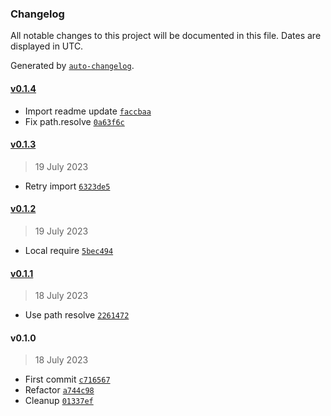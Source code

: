 ### Changelog

All notable changes to this project will be documented in this file. Dates are displayed in UTC.

Generated by [`auto-changelog`](https://github.com/CookPete/auto-changelog).

#### [v0.1.4](https://github.com/ddamato/token-operations/compare/v0.1.3...v0.1.4)

- Import readme update [`faccbaa`](https://github.com/ddamato/token-operations/commit/faccbaa0c90707731b4e8d7adad462d4c8397f04)
- Fix path.resolve [`0a63f6c`](https://github.com/ddamato/token-operations/commit/0a63f6c1982a49061dd78e458f630b58f1077aa5)

#### [v0.1.3](https://github.com/ddamato/token-operations/compare/v0.1.2...v0.1.3)

> 19 July 2023

- Retry import [`6323de5`](https://github.com/ddamato/token-operations/commit/6323de5fd6b92f2d8083bbd8d264cdd0d7c01372)

#### [v0.1.2](https://github.com/ddamato/token-operations/compare/v0.1.1...v0.1.2)

> 19 July 2023

- Local require [`5bec494`](https://github.com/ddamato/token-operations/commit/5bec49497b9365b8ae0fc1c9feada945dc910d73)

#### [v0.1.1](https://github.com/ddamato/token-operations/compare/v0.1.0...v0.1.1)

> 18 July 2023

- Use path resolve [`2261472`](https://github.com/ddamato/token-operations/commit/2261472a51e704f389613cb8d35d2eac4e31b7a7)

#### v0.1.0

> 18 July 2023

- First commit [`c716567`](https://github.com/ddamato/token-operations/commit/c716567b0f7b73deb8620baab9b255ee99eafdc2)
- Refactor [`a744c98`](https://github.com/ddamato/token-operations/commit/a744c988b6035a2fd72a7295224051f60c3d3917)
- Cleanup [`01337ef`](https://github.com/ddamato/token-operations/commit/01337ef0bb8162d5fda162bad5afe731d53a1240)
